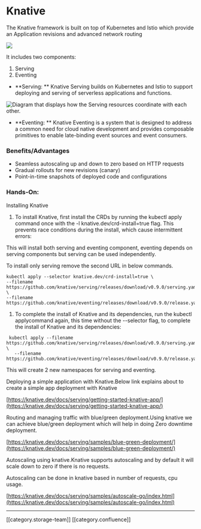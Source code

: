# Knative

The Knative framework is built on top of Kubernetes and Istio which provide an Application revisions and advanced network routing

![](../../../../DevOps/FullExport/images/storage)

It includes two components:

1. Serving
2. Eventing

* \*\*Serving:  \*\* Knative Serving builds on Kubernetes and Istio to support deploying and serving of serverless applications and functions.&#x20;

![Diagram that displays how the Serving resources coordinate with each other.](../../../../DevOps/FullExport/images/storage)

* &#x20; \*\*Eventing: \*\*  Knative Eventing is a system that is designed to address a common need for cloud native development and provides composable primitives to enable late-binding event sources and event consumers.

&#x20;

### Benefits/Advantages

* Seamless autoscaling up and down to zero based on HTTP requests
* Gradual rollouts for new revisions (canary)
* Point-in-time snapshots of deployed code and configurations

### Hands-On:

Installing Knative

1. To install Knative, first install the CRDs by running the kubectl apply command once with the -l knative.dev/crd-install=true flag. This prevents race conditions during the install, which cause intermittent errors:

This will install both serving and eventing component, eventing depends on serving components but serving can be used independently.

To install only serving remove the second URL in below commands.

```
kubectl apply --selector knative.dev/crd-install=true \
--filename https://github.com/knative/serving/releases/download/v0.9.0/serving.yaml \
--filename https://github.com/knative/eventing/releases/download/v0.9.0/release.yaml

```

1. To complete the install of Knative and its dependencies, run the kubectl applycommand again, this time without the --selector flag, to complete the install of Knative and its dependencies:

```
 kubectl apply --filename https://github.com/knative/serving/releases/download/v0.9.0/serving.yaml \
   --filename https://github.com/knative/eventing/releases/download/v0.9.0/release.yaml
```

This will create 2 new namespaces for serving and eventing.

Deploying a simple application with Knative.Below link explains about to create a simple app deployment with Knative

[https://knative.dev/docs/serving/getting-started-knative-app/](https://knative.dev/docs/serving/getting-started-knative-app/)

Routing and managing traffic with blue/green deployment.Using knative we can achieve blue/green deployment which will help in doing Zero downtime deployment.

[https://knative.dev/docs/serving/samples/blue-green-deployment/](https://knative.dev/docs/serving/samples/blue-green-deployment/)

Autoscaling using knative.Knative supports autoscaling and by default it will scale down to zero if there is no requests.

Autoscaling can be done in knative based in number of requests, cpu usage.

[https://knative.dev/docs/serving/samples/autoscale-go/index.html](https://knative.dev/docs/serving/samples/autoscale-go/index.html)

***

\[\[category.storage-team]] \[\[category.confluence]]
